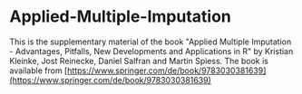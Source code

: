 # Applied-Multiple-Imputation

This is the supplementary material of the book "Applied Multiple Imputation - Advantages, Pitfalls, New Developments and Applications in R" by Kristian Kleinke, Jost Reinecke, Daniel Salfran and Martin Spiess. The book is available from 
[https://www.springer.com/de/book/9783030381639](https://www.springer.com/de/book/9783030381639)